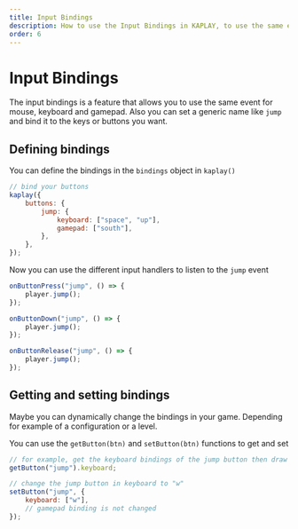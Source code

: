 ```yaml
---
title: Input Bindings
description: How to use the Input Bindings in KAPLAY, to use the same event for mouse, keyboard and gamepad.
order: 6
---
```


# Input Bindings

The input bindings is a feature that allows you to use the same event for mouse,
keyboard and gamepad. Also you can set a generic name like `jump` and bind it to
the keys or buttons you want.

## Defining bindings

You can define the bindings in the `bindings` object in `kaplay()`

```js
// bind your buttons
kaplay({
    buttons: {
        jump: {
            keyboard: ["space", "up"],
            gamepad: ["south"],
        },
    },
});
```

Now you can use the different input handlers to listen to the `jump` event

```js
onButtonPress("jump", () => {
    player.jump();
});

onButtonDown("jump", () => {
    player.jump();
});

onButtonRelease("jump", () => {
    player.jump();
});
```

## Getting and setting bindings

Maybe you can dynamically change the bindings in your game. Depending for
example of a configuration or a level.

You can use the `getButton(btn)` and `setButton(btn)` functions to get and set

```js
// for example, get the keyboard bindings of the jump button then draw ui
getButton("jump").keyboard;
```

```js
// change the jump button in keyboard to "w"
setButton("jump", {
    keyboard: ["w"],
    // gamepad binding is not changed
});
```
